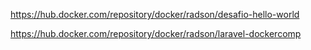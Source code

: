 https://hub.docker.com/repository/docker/radson/desafio-hello-world

https://hub.docker.com/repository/docker/radson/laravel-dockercomp
